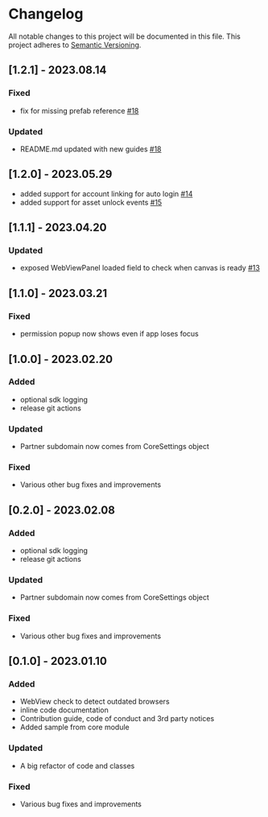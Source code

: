 # Changelog

All notable changes to this project will be documented in this file.
This project adheres to [Semantic Versioning](http://semver.org/).

## [1.2.1] - 2023.08.14

### Fixed
- fix for missing prefab reference [#18](https://github.com/readyplayerme/rpm-unity-sdk-webview/pull/18)

### Updated
- README.md updated with new guides [#18](https://github.com/readyplayerme/rpm-unity-sdk-webview/pull/18)

## [1.2.0] - 2023.05.29
- added support for account linking for auto login [#14](https://github.com/readyplayerme/rpm-unity-sdk-webview/pull/14) 
- added support for asset unlock events [#15](https://github.com/readyplayerme/rpm-unity-sdk-webview/pull/15)

## [1.1.1] - 2023.04.20

### Updated
- exposed WebViewPanel loaded field to check when canvas is ready [#13](https://github.com/readyplayerme/rpm-unity-sdk-webview/pull/13)

## [1.1.0] - 2023.03.21

### Fixed
- permission popup now shows even if app loses focus

## [1.0.0] - 2023.02.20

### Added
- optional sdk logging
- release git actions

### Updated
- Partner subdomain now comes from CoreSettings object

### Fixed
- Various other bug fixes and improvements

## [0.2.0] - 2023.02.08

### Added
- optional sdk logging
- release git actions

### Updated
- Partner subdomain now comes from CoreSettings object

### Fixed
- Various other bug fixes and improvements

## [0.1.0] - 2023.01.10

### Added
- WebView check to detect outdated browsers
- inline code documentation
- Contribution guide, code of conduct and 3rd party notices
- Added sample from core module

### Updated
- A big refactor of code and classes

### Fixed
- Various bug fixes and improvements

